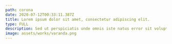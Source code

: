 ```yaml
---
path: corona
date: 2020-07-12T00:33:11.387Z
title: Lorem ipsum dolor sit amet, consectetur adipiscing elit.
type: FULL
description: Sed ut perspiciatis unde omnis iste natus error sit voluptatem accusantium doloremque laudantium, totam rem aperiam, eaque ipsa quae ab illo inventore veritatis et quasi architecto beatae vitae dicta sunt explicabo.
image: assets/works/varanda.png
---
```

